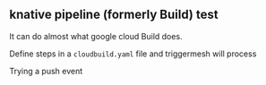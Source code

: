 ## knative pipeline (formerly Build) test

It can do almost what google cloud Build does.

Define steps in a `cloudbuild.yaml` file and triggermesh will process

Trying a push event

